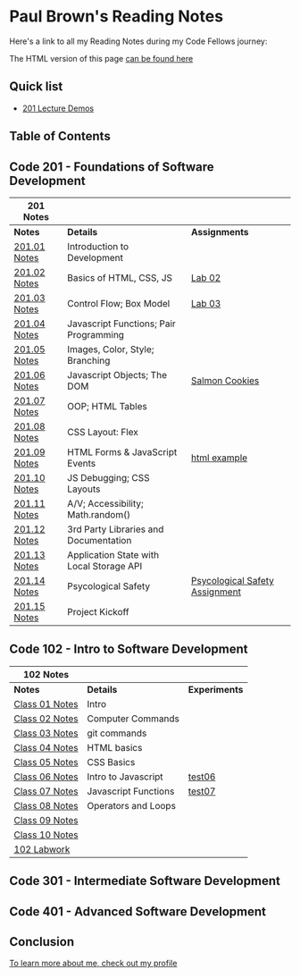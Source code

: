 # Paul Brown's Reading Notes

Here's a link to all my Reading Notes during my Code Fellows journey:

The HTML version of this page [can be found here](https://0xquasark.github.io/reading-notes/)

## Quick list
- [201 Lecture Demos](https://github.com/codefellows/seattle-code-201d103/)

## Table of Contents
## Code 201 - Foundations of Software Development



| 201 Notes                                |                                          |                         |
| ---------------------------------------- | ---------------------------------------- | ----------------------- |
| **Notes**                                | **Details**                              | **Assignments**         |
| [201.01 Notes](201/201-class01.md)       | Introduction to Development	            |                         |
| [201.02 Notes](201/201-class02.md)       | Basics of HTML, CSS, JS                  | [Lab 02](201/labs/lab01/201-lab01.html) |
| [201.03 Notes](201/201-class03.md)       | Control Flow; Box Model                  | [Lab 03](https://0xquasark.github.io/201.Module1/)                        |
| [201.04 Notes](201/201-class04.md)       | Javascript Functions; Pair Programming   |                         |
| [201.05 Notes](201/201-class05.md)       | Images, Color, Style; Branching          |                         |
| [201.06 Notes](201/201-class06.md)       | Javascript Objects; The DOM	            | [Salmon Cookies](https://0xquasark.github.io/cookie-stand/)                        |
| [201.07 Notes](201/201-class07.md)       | OOP; HTML Tables	                        |                         |
| [201.08 Notes](201/201-class08.md)       | CSS Layout: Flex	                        |                         |
| [201.09 Notes](201/201-class09.md)       | HTML Forms & JavaScript Events	          | [html example](201/labs/class9.html)                        |
| [201.10 Notes](201/201-class10.md)       | JS Debugging; CSS Layouts	              |                         |
| [201.11 Notes](201/201-class11.md)       | A/V; Accessibility; Math.random()  	    |                         |
| [201.12 Notes](201/201-class12.md)       | 3rd Party Libraries and Documentation	  |                         |
| [201.13 Notes](201/201-class13.md)       | Application State with Local Storage API	|                         |
| [201.14 Notes](201/201-class14.md)       | Psycological Safety	                    |   [Psycological Safety Assignment](201/201-class14.psych-safety.md)                      |
| [201.15 Notes](201/201-class15.md)       | Project Kickoff	                        |                         |


## Code 102 - Intro to Software Development
| 102 Notes                                               |                       |                         |
| ------------------------------------------------------- | --------------------- | ----------------------- |
| **Notes**                                               | **Details**           | **Experiments**         |
| [Class 01 Notes](102/class-01.md)                       | Intro                 |                         |
| [Class 02 Notes](102/class-02.md)                       | Computer Commands     |                         |
| [Class 03 Notes](102/class-03.md)                       | git commands          |                         |
| [Class 04 Notes](102/class-04.md)                       | HTML basics           |                         |
| [Class 05 Notes](102/class-05.md)                       | CSS Basics            |                         |
| [Class 06 Notes](102/class-06.md)                       | Intro to Javascript   | [test06](<102/rough notes/test06.html>)|
| [Class 07 Notes](102/class-07.md)                       | Javascript Functions  | [test07](<102/rough notes/test07.html>)|
| [Class 08 Notes](102/class-08.md)                       | Operators and Loops   |                         |
| [Class 09 Notes](102/class-09.md)                       |                       |                         |
| [Class 10 Notes](102/class-10.md)                       |                       |                         |
| [102 Labwork](https://0xquasark.github.io/102-labwork/) |                       |                         |


## Code 301 - Intermediate Software Development
## Code 401 - Advanced Software Development




## Conclusion

[To learn more about me, check out my profile](https://github.com/0xQuasark)
